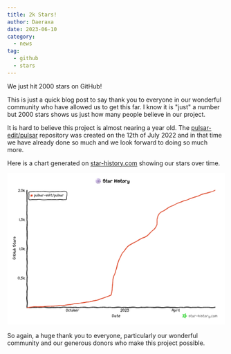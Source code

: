 ```yaml
---
title: 2k Stars!
author: Daeraxa
date: 2023-06-10
category:
  - news
tag:
  - github
  - stars
---
```


We just hit 2000 stars on GitHub!

<!-- more -->

This is just a quick blog post to say thank you to everyone in our wonderful community who have allowed us to get this far. I know it is "just" a number but 2000 stars shows us just how many people believe in our project.

It is hard to believe this project is almost nearing a year old. The [pulsar-edit/pulsar](https://github.com/pulsar-edit/pulsar) repository was created on the 12th of July 2022 and in that time we have already done so much and we look forward to doing so much more.

Here is a chart generated on [star-history.com](https://star-history.com/) showing our stars over time.

![star-chart](./assets/star-history-2023610.png)

So again, a huge thank you to everyone, particularly our wonderful community and our generous donors who make this project possible.
